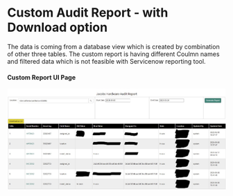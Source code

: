 # Custom Audit Report - with Download option
The data is coming from a database view which is created by combination of other three tables.
The custom report is having different Coulmn names and filtered data which is not feasible with Servicenow reporting tool.
#### Custom Report UI Page
![Table UI Page](Report%20UI.jpg)